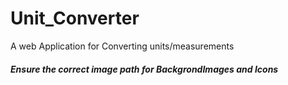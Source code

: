# Unit_Converter
A web Application for Converting units/measurements 
##### Ensure the correct image path for BackgrondImages and Icons
